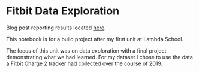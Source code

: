 # Fitbit Data Exploration

Blog post reporting results located [here](https://nealwhitlock.github.io/2020-01-10-2019-Fitbit-Data-Exploration/).

This notebook is for a build project after my first unit at Lambda School.

The focus of this unit was on data exploration with a final project demonstrating what we had learned. For my dataset I chose to use the data a Fitbit Charge 2 tracker had collected over the course of 2019.


